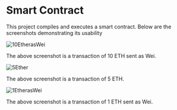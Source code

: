 # Smart Contract

This project compiles and executes a smart contract. Below are the screenshots demonstrating its usability

![10EtherasWei](https://github.com/GabeMorano/Smart-Contract/assets/160795583/ca5fa4f5-7982-4c85-a448-7d3f1390163a)

The above screenshot is a transaction of 10 ETH sent as Wei.

![5Ether](https://github.com/GabeMorano/Smart-Contract/assets/160795583/8a1b4145-95d0-454e-992e-016ec2869566)

The above screenshot is a transaction of 5 ETH.

![1EtherasWei](https://github.com/GabeMorano/Smart-Contract/assets/160795583/77957a82-ede5-4e06-a013-234397461eb4)

The above screenshot is a transaction of 1 ETH sent as Wei.
